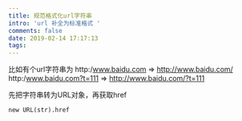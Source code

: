 ```yaml
---
title: 规范格式化url字符串
intro: 'url 补全为标准格式 '
comments: false
date: 2019-02-14 17:17:13
tags:
---
```


比如有个url字符串为  http:/www.baidu.com => http://www.baidu.com/
  http:/www.baidu.com?t=111  => http://www.baidu.com/?t=111

先把字符串转为URL对象，再获取href

    new URL(str).href